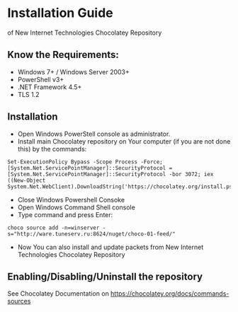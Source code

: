 ﻿# Installation Guideof New Internet Technologies Chocolatey Repository## Know the Requirements:- Windows 7+ / Windows Server 2003+- PowerShell v3+- .NET Framework 4.5+- TLS 1.2## Installation- Open Windows PowerStell console as administrator.- Install main Chocolatey repository on Your computer (if you are not done this) by the commands:```Set-ExecutionPolicy Bypass -Scope Process -Force; [System.Net.ServicePointManager]::SecurityProtocol = [System.Net.ServicePointManager]::SecurityProtocol -bor 3072; iex ((New-Object System.Net.WebClient).DownloadString('https://chocolatey.org/install.ps1'))```- Close Windows Powershell Consoke- Open Windows Command Shell console- Type command and press Enter:```choco source add -n=winserver -s="http://ware.tuneserv.ru:8624/nuget/choco-01-feed/"```- Now You can also install and update packets from New Internet Technologies Chocolatey Repository## Enabling/Disabling/Uninstall the repositorySee Chocolatey Documentation on <https://chocolatey.org/docs/commands-sources>